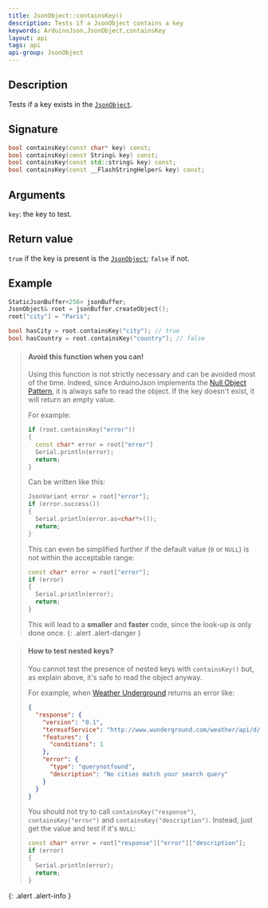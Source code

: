 ```yaml
---
title: JsonObject::containsKey()
description: Tests if a JsonObject contains a key
keywords: ArduinoJson,JsonObject,containsKey
layout: api
tags: api
api-group: JsonObject
---
```


## Description

Tests if a key exists in the [`JsonObject`]({{site.baseurl}}/api/jsonobject/).

## Signature

```c++
bool containsKey(const char* key) const;
bool containsKey(const String& key) const;
bool containsKey(const std::string& key) const;
bool containsKey(const __FlashStringHelper& key) const;
```

## Arguments

`key`: the key to test.

## Return value

`true` if the key is present is the [`JsonObject`]({{site.baseurl}}/api/jsonobject/); `false` if not.

## Example

```c++
StaticJsonBuffer<256> jsonBuffer;
JsonObject& root = jsonBuffer.createObject();
root["city"] = "Paris";

bool hasCity = root.containsKey("city"); // true
bool hasCountry = root.containsKey("country"); // false
```

> #### Avoid this function when you can!
> 
> Using this function is not strictly necessary and can be avoided most of the time.
> Indeed, since ArduinoJson implements the [Null Object Pattern](https://en.wikipedia.org/wiki/Null_Object_pattern), it is always safe to read the object.
> If the key doesn't exist, it will return an empty value.
> 
> For example:
> 
> ```c++
> if (root.containsKey("error"))
> {
>   const char* error = root["error"]
>   Serial.println(error);
>   return;
> }
> ```
> 
> Can be written like this:
>
> ```c++
> JsonVariant error = root["error"];
> if (error.success()) 
> {
>   Serial.println(error.as<char*>());
>   return;
> }
> ```
>
> This can even be simplified further if the default value (`0` or `NULL`) is not within the acceptable range:
> 
> ```c++
> const char* error = root["error"];
> if (error) 
> {
>   Serial.println(error);
>   return;
> }
> ```
> 
> This will lead to a **smaller** and **faster** code, since the look-up is only done once.
{: .alert .alert-danger }

> #### How to test nested keys?
> 
> You cannot test the presence of nested keys with `containsKey()` but, as explain above, it's safe to read the object anyway.
> 
> For example, when [Weather Underground](http://www.wunderground.com) returns an error like:
> 
> ```json
> {
>   "response": {
>     "version": "0.1",
>     "termsofService": "http://www.wunderground.com/weather/api/d/terms.html",
>     "features": {
>       "conditions": 1
>     },
>     "error": {
>       "type": "querynotfound",
>       "description": "No cities match your search query"
>     }
>   }
> }
> ```
> 
> You should not try to call `containsKey("response")`, `containsKey("error")` and `containsKey("description")`.
> Instead, just get the value and test if it's `NULL`:
> 
> ```c++
> const char* error = root["response"]["error"]["description"];
> if (error)
> {
>   Serial.println(error);
>   return;
> }
> ```
{: .alert .alert-info }